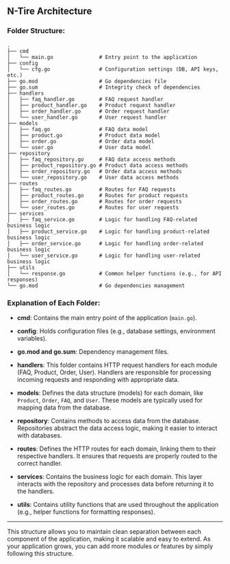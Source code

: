 ## N-Tire Architecture

### Folder Structure:

```
.
├── cmd
│   └── main.go               # Entry point to the application
├── config
│   └── cfg.go                # Configuration settings (DB, API keys, etc.)
├── go.mod                    # Go dependencies file
├── go.sum                    # Integrity check of dependencies
├── handlers
│   ├── faq_handler.go        # FAQ request handler
│   ├── product_handler.go    # Product request handler
│   ├── order_handler.go      # Order request handler
│   └── user_handler.go       # User request handler
├── models
│   ├── faq.go                # FAQ data model
│   ├── product.go            # Product data model
│   ├── order.go              # Order data model
│   └── user.go               # User data model
├── repository
│   ├── faq_repository.go     # FAQ data access methods
│   ├── product_repository.go # Product data access methods
│   ├── order_repository.go   # Order data access methods
│   └── user_repository.go    # User data access methods
├── routes
│   ├── faq_routes.go         # Routes for FAQ requests
│   ├── product_routes.go     # Routes for product requests
│   ├── order_routes.go       # Routes for order requests
│   └── user_routes.go        # Routes for user requests
├── services
│   ├── faq_service.go        # Logic for handling FAQ-related business logic
│   ├── product_service.go    # Logic for handling product-related business logic
│   ├── order_service.go      # Logic for handling order-related business logic
│   └── user_service.go       # Logic for handling user-related business logic
├── utils
│   └── response.go           # Common helper functions (e.g., for API responses)
└── go.mod                    # Go dependencies management
```

### Explanation of Each Folder:

* **cmd**: Contains the main entry point of the application (`main.go`).

* **config**: Holds configuration files (e.g., database settings, environment variables).

* **go.mod and go.sum**: Dependency management files.

* **handlers**: This folder contains HTTP request handlers for each module (FAQ, Product, Order, User). Handlers are responsible for processing incoming requests and responding with appropriate data.

* **models**: Defines the data structure (models) for each domain, like `Product`, `Order`, `FAQ`, and `User`. These models are typically used for mapping data from the database.

* **repository**: Contains methods to access data from the database. Repositories abstract the data access logic, making it easier to interact with databases.

* **routes**: Defines the HTTP routes for each domain, linking them to their respective handlers. It ensures that requests are properly routed to the correct handler.

* **services**: Contains the business logic for each domain. This layer interacts with the repository and processes data before returning it to the handlers.

* **utils**: Contains utility functions that are used throughout the application (e.g., helper functions for formatting responses).

---

This structure allows you to maintain clean separation between each component of the application, making it scalable and easy to extend. As your application grows, you can add more modules or features by simply following this structure.
